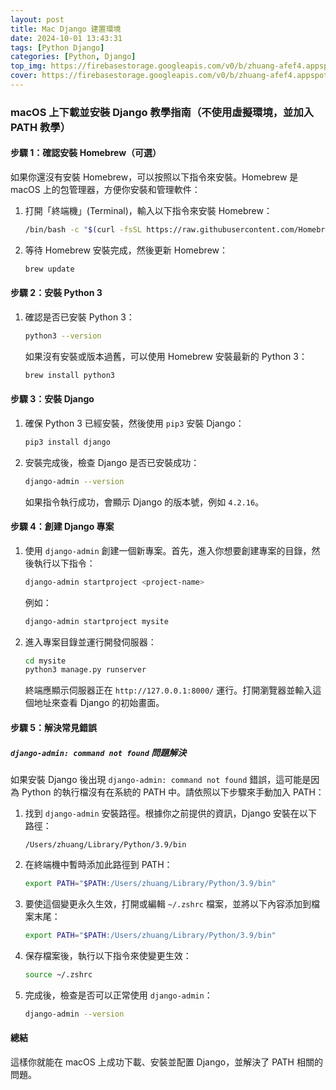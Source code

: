 ```yaml
---
layout: post
title: Mac Django 建置環境
date: 2024-10-01 13:43:31
tags: [Python Django]
categories: [Python, Django]
top_img: https://firebasestorage.googleapis.com/v0/b/zhuang-afef4.appspot.com/o/KingKaiZhuang.github.io%2FDjango%2Fdjango%20logo.jpeg?alt=media&token=8bc6ff88-240d-4df6-af8f-3e33bf72140f
cover: https://firebasestorage.googleapis.com/v0/b/zhuang-afef4.appspot.com/o/KingKaiZhuang.github.io%2FDjango%2Fdjango%20logo.jpeg?alt=media&token=8bc6ff88-240d-4df6-af8f-3e33bf72140f
---
```


### **macOS 上下載並安裝 Django 教學指南（不使用虛擬環境，並加入 PATH 教學）**

#### **步驟 1：確認安裝 Homebrew（可選）**

如果你還沒有安裝 Homebrew，可以按照以下指令來安裝。Homebrew 是 macOS 上的包管理器，方便你安裝和管理軟件：

1. 打開「終端機」(Terminal)，輸入以下指令來安裝 Homebrew：
   ```bash
   /bin/bash -c "$(curl -fsSL https://raw.githubusercontent.com/Homebrew/install/HEAD/install.sh)"
   ```
2. 等待 Homebrew 安裝完成，然後更新 Homebrew：
   ```bash
   brew update
   ```

#### **步驟 2：安裝 Python 3**

1. 確認是否已安裝 Python 3：
   ```bash
   python3 --version
   ```
   如果沒有安裝或版本過舊，可以使用 Homebrew 安裝最新的 Python 3：
   ```bash
   brew install python3
   ```

#### **步驟 3：安裝 Django**

1. 確保 Python 3 已經安裝，然後使用 `pip3` 安裝 Django：

   ```bash
   pip3 install django
   ```

2. 安裝完成後，檢查 Django 是否已安裝成功：
   ```bash
   django-admin --version
   ```
   如果指令執行成功，會顯示 Django 的版本號，例如 `4.2.16`。

#### **步驟 4：創建 Django 專案**

1. 使用 `django-admin` 創建一個新專案。首先，進入你想要創建專案的目錄，然後執行以下指令：

   ```bash
   django-admin startproject <project-name>
   ```

   例如：

   ```bash
   django-admin startproject mysite
   ```

2. 進入專案目錄並運行開發伺服器：
   ```bash
   cd mysite
   python3 manage.py runserver
   ```
   終端應顯示伺服器正在 `http://127.0.0.1:8000/` 運行。打開瀏覽器並輸入這個地址來查看 Django 的初始畫面。

#### **步驟 5：解決常見錯誤**

##### **`django-admin: command not found` 問題解決**

如果安裝 Django 後出現 `django-admin: command not found` 錯誤，這可能是因為 Python 的執行檔沒有在系統的 PATH 中。請依照以下步驟來手動加入 PATH：

1. 找到 `django-admin` 安裝路徑。根據你之前提供的資訊，Django 安裝在以下路徑：

   ```
   /Users/zhuang/Library/Python/3.9/bin
   ```

2. 在終端機中暫時添加此路徑到 PATH：

   ```bash
   export PATH="$PATH:/Users/zhuang/Library/Python/3.9/bin"
   ```

3. 要使這個變更永久生效，打開或編輯 `~/.zshrc` 檔案，並將以下內容添加到檔案末尾：

   ```bash
   export PATH="$PATH:/Users/zhuang/Library/Python/3.9/bin"
   ```

4. 保存檔案後，執行以下指令來使變更生效：

   ```bash
   source ~/.zshrc
   ```

5. 完成後，檢查是否可以正常使用 `django-admin`：
   ```bash
   django-admin --version
   ```

#### **總結**

這樣你就能在 macOS 上成功下載、安裝並配置 Django，並解決了 PATH 相關的問題。
